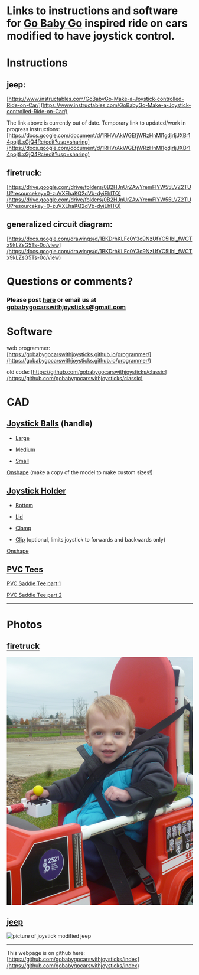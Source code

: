 # Links to instructions and software for [Go Baby Go](https://health.oregonstate.edu/gobabygo) inspired ride on cars modified to have joystick control.

# Instructions

## jeep: 
[https://www.instructables.com/GoBabyGo-Make-a-Joystick-controlled-Ride-on-Car/](https://www.instructables.com/GoBabyGo-Make-a-Joystick-controlled-Ride-on-Car/)

The link above is currently out of date. Temporary link to updated/work in progress instructions: [https://docs.google.com/document/d/1RHVrAkWGEfjWRzHnMl1gdjrIjJXBr14pojtLxGjQ4Rc/edit?usp=sharing](https://docs.google.com/document/d/1RHVrAkWGEfjWRzHnMl1gdjrIjJXBr14pojtLxGjQ4Rc/edit?usp=sharing)

## firetruck: 
[https://drive.google.com/drive/folders/0B2HJnUrZAwYremFIYW55LVZ2TUU?resourcekey=0-zuVXEhaKQ2dVb-dyiEhITQ](https://drive.google.com/drive/folders/0B2HJnUrZAwYremFIYW55LVZ2TUU?resourcekey=0-zuVXEhaKQ2dVb-dyiEhITQ)

## generalized circuit diagram: 
[https://docs.google.com/drawings/d/1BKDrhKLFc0Y3o9NzUfYC5lIbI_fWCTx9kLZsG5Ts-0o/view](https://docs.google.com/drawings/d/1BKDrhKLFc0Y3o9NzUfYC5lIbI_fWCTx9kLZsG5Ts-0o/view)

# Questions or comments?
### Please post [here](https://github.com/gobabygocarswithjoysticks/index/discussions/categories/support-and-troubleshooting) or email us at gobabygocarswithjoysticks@gmail.com


# Software

web programmer: [https://gobabygocarswithjoysticks.github.io/programmer/](https://gobabygocarswithjoysticks.github.io/programmer/)

old code: [https://github.com/gobabygocarswithjoysticks/classic](https://github.com/gobabygocarswithjoysticks/classic)

# CAD

## [Joystick Balls](https://github.com/gobabygocarswithjoysticks/index/tree/main/joystick-balls) (handle)

* [Large](https://github.com/gobabygocarswithjoysticks/index/raw/main/joystick-balls/ball-large.stl)
 
* [Medium](https://github.com/gobabygocarswithjoysticks/index/raw/main/joystick-balls/ball-medium.stl)

* [Small](https://github.com/gobabygocarswithjoysticks/index/raw/main/joystick-balls/ball-small.stl)

[Onshape](https://cad.onshape.com/documents/0606b7a44a156562463230b4/w/c157c0319d8b261b7ab62dff/e/5374dfde2b557ee7c8b2d179) (make a copy of the model to make custom sizes!)

## [Joystick Holder](https://github.com/gobabygocarswithjoysticks/index/tree/main/joystick-holder)

* [Bottom](https://github.com/gobabygocarswithjoysticks/index/raw/main/joystick-holder/joy-holder-bottom.stl)

* [Lid](https://github.com/gobabygocarswithjoysticks/index/raw/main/joystick-holder/joy-holder-lid.stl)

* [Clamp](https://github.com/gobabygocarswithjoysticks/index/raw/main/joystick-holder/joy-holder-clamp.stl)

* [Clip](https://github.com/gobabygocarswithjoysticks/index/raw/main/joystick-holder/joy-holder-clip.stl) (optional, limits joystick to forwards and backwards only)

[Onshape](https://cad.onshape.com/documents/b635ac829ab39856feba8a99/w/07b70b7662805e9b51c5965c/e/4f736c40741061401f9fab29)

## [PVC Tees](https://github.com/gobabygocarswithjoysticks/index/tree/main/pvc-tee)

[PVC Saddle Tee part 1](https://github.com/gobabygocarswithjoysticks/index/raw/main/pvc-tee/saddle-tee-part-1.stl)

[PVC Saddle Tee part 2](https://github.com/gobabygocarswithjoysticks/index/raw/main/pvc-tee/saddle-tee-part-2.stl)

---

# Photos

## [firetruck](https://drive.google.com/drive/folders/0B2HJnUrZAwYremFIYW55LVZ2TUU?resourcekey=0-zuVXEhaKQ2dVb-dyiEhITQ)
![picture of boy in firetruck](photos/firetruck.jpg)

## [jeep](https://www.instructables.com/GoBabyGo-Make-a-Joystick-controlled-Ride-on-Car/)
![picture of joystick modified jeep](photos/jeep.jpg)


---
This webpage is on github here: [https://github.com/gobabygocarswithjoysticks/index](https://github.com/gobabygocarswithjoysticks/index)
